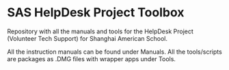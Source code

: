 # SAS HelpDesk Project Toolbox

Repository with all the manuals and tools for the HelpDesk Project (Volunteer Tech Support) for Shanghai American School.

All the instruction manuals can be found under Manuals. All the tools/scripts are packages as .DMG files with wrapper apps under Tools.
